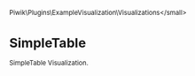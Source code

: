 <small>Piwik\Plugins\ExampleVisualization\Visualizations\</small>

SimpleTable
===========

SimpleTable Visualization.
